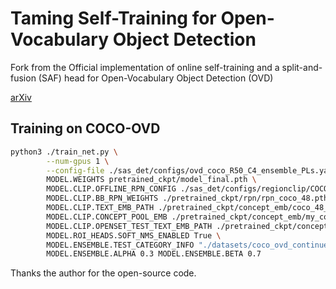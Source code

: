 # Taming Self-Training for Open-Vocabulary Object Detection

Fork from the Official implementation of online self-training and a split-and-fusion (SAF) head for Open-Vocabulary Object Detection (OVD)

[arXiv](https://arxiv.org/abs/2308.06412)

## Training on COCO-OVD
```bash
python3 ./train_net.py \
        --num-gpus 1 \
        --config-file ./sas_det/configs/ovd_coco_R50_C4_ensemble_PLs.yaml \
        MODEL.WEIGHTS pretrained_ckpt/model_final.pth \
        MODEL.CLIP.OFFLINE_RPN_CONFIG ./sas_det/configs/regionclip/COCO-InstanceSegmentation/mask_rcnn_R_50_C4_1x_ovd_FSD.yaml \
        MODEL.CLIP.BB_RPN_WEIGHTS ./pretrained_ckpt/rpn/rpn_coco_48.pth \
        MODEL.CLIP.TEXT_EMB_PATH ./pretrained_ckpt/concept_emb/coco_48_base_cls_emb.pth \
        MODEL.CLIP.CONCEPT_POOL_EMB ./pretrained_ckpt/concept_emb/my_coco_48_base_17_cls_emb.pth \
        MODEL.CLIP.OPENSET_TEST_TEXT_EMB_PATH ./pretrained_ckpt/concept_emb/coco_65_cls_emb.pth \
        MODEL.ROI_HEADS.SOFT_NMS_ENABLED True \
        MODEL.ENSEMBLE.TEST_CATEGORY_INFO "./datasets/coco_ovd_continue_cat_ids.json" \
        MODEL.ENSEMBLE.ALPHA 0.3 MODEL.ENSEMBLE.BETA 0.7
```

Thanks the author for the open-source code.



